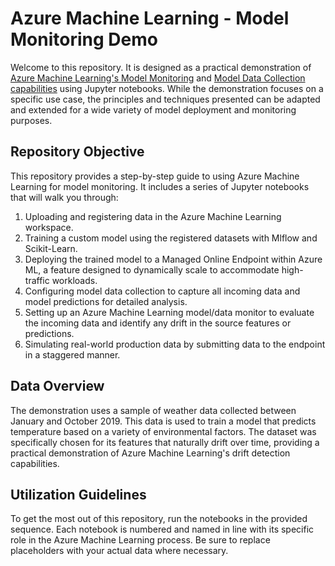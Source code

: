 # Azure Machine Learning - Model Monitoring Demo

Welcome to this repository. It is designed as a practical demonstration of [Azure Machine Learning's Model Monitoring](https://learn.microsoft.com/en-us/azure/machine-learning/concept-model-monitoring?view=azureml-api-2) and [Model Data Collection capabilities](https://learn.microsoft.com/en-us/azure/machine-learning/concept-data-collection?view=azureml-api-2) using Jupyter notebooks. While the demonstration focuses on a specific use case, the principles and techniques presented can be adapted and extended for a wide variety of model deployment and monitoring purposes.

## Repository Objective

This repository provides a step-by-step guide to using Azure Machine Learning for model monitoring. It includes a series of Jupyter notebooks that will walk you through:

1. Uploading and registering data in the Azure Machine Learning workspace.
2. Training a custom model using the registered datasets with Mlflow and Scikit-Learn.
3. Deploying the trained model to a Managed Online Endpoint within Azure ML, a feature designed to dynamically scale to accommodate high-traffic workloads.
4. Configuring model data collection to capture all incoming data and model predictions for detailed analysis.
5. Setting up an Azure Machine Learning model/data monitor to evaluate the incoming data and identify any drift in the source features or predictions.
6. Simulating real-world production data by submitting data to the endpoint in a staggered manner.
  
## Data Overview

The demonstration uses a sample of weather data collected between January and October 2019. This data is used to train a model that predicts temperature based on a variety of environmental factors. The dataset was specifically chosen for its features that naturally drift over time, providing a practical demonstration of Azure Machine Learning's drift detection capabilities.

## Utilization Guidelines

To get the most out of this repository, run the notebooks in the provided sequence. Each notebook is numbered and named in line with its specific role in the Azure Machine Learning process. Be sure to replace placeholders with your actual data where necessary.
